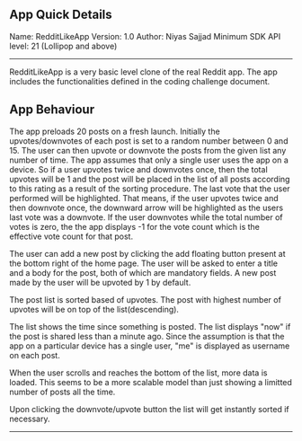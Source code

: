 App Quick Details
------------------
Name: RedditLikeApp
Version: 1.0
Author: Niyas Sajjad
Minimum SDK API level: 21 (Lollipop and above)

-------------------------------------------------------------------

RedditLikeApp is a very basic level clone of the real Reddit app. The app includes the functionalities defined in the
coding challenge document.

App Behaviour
-------------
The app preloads 20 posts on a fresh launch. Initially the upvotes/downvotes of each post is set to a random number between 0 and 15. The user can then
upvote or downvote the posts from the given list any number of time. The app assumes that only a single user uses the app
on a device. So if a user upvotes twice and downvotes once, then the total upvotes will be 1 and the post will be placed
in the list of all posts according to this rating as a result of the sorting procedure. The last vote that the user
performed will be highlighted. That means, if the user upvotes twice and then downvote once, the downward arrow will be
highlighted as the users last vote was a downvote. If the user downvotes while the total number of votes is zero, the the
app displays -1 for the vote count which is the effective vote count for that post.

The user can add a new post by clicking the add floating button present at the bottom right of the home page. The user
will be asked to enter a title and a body for the post, both of which are mandatory fields. A new post made by the user
will be upvoted by 1 by default.

The post list is sorted based of upvotes. The post with highest number of upvotes will be on top of the list(descending).

The list shows the time since something is posted. The list displays "now" if the post is shared less than a minute ago.
Since the assumption is that the app on a particular device has a single user, "me" is displayed as username on each post.

When the user scrolls and reaches the bottom of the list, more data is loaded. This seems to be a more scalable model than
just showing a limitted number of posts all the time.

Upon clicking the downvote/upvote button the list will get instantly sorted if necessary.

--------------------------------------------------------------------------------------------------------------------------------

